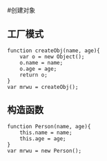 #创建对象

## 工厂模式
```
function createObj(name, age){
	var o = new Object();
	o.name = name;
	o.age = age;
	return o;
}
var mrwu = createObj();
```

## 构造函数
```
function Person(name, age){
	this.name = name;
	this.age = age;
}
var mrwu = new Person();
```

